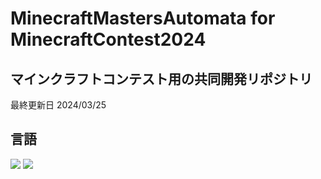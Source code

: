 # MinecraftMastersAutomata for MinecraftContest2024
## マインクラフトコンテスト用の共同開発リポジトリ

最終更新日 2024/03/25

## 言語
<img src="https://img.shields.io/badge/-C-A8B9CC.svg?logo=c&style=flat">
<img src="https://img.shields.io/badge/-Python-3776AB.svg?logo=python&style=flat">

